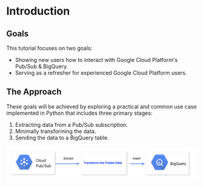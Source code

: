 # **Introduction**

## Goals
This tutorial focuses on two goals:
*   Showing new users how to interact with Google Cloud Platform's Pub/Sub & BigQuery.
*   Serving as a refresher for experienced Google Cloud Platform users.


## The Approach

These goals will be achieved by exploring a practical and common use case implemented in Python that includes three primary stages: 

1.  Extracting data from a Pub/Sub subscription.
2.  Minimally transforming the data.
3.  Sending the data to a BigQuery table.

![](https://github.com/JohnYoon13/GCP/blob/master/images/image0.png) 



